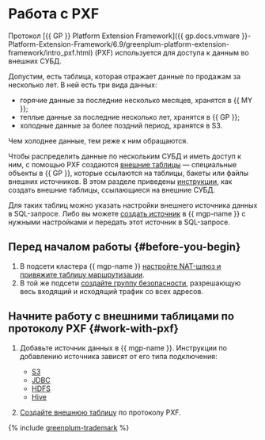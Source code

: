 # Работа с PXF

Протокол [{{ GP }} Platform Extension Framework]({{ gp.docs.vmware }}-Platform-Extension-Framework/6.9/greenplum-platform-extension-framework/intro_pxf.html) (PXF) используется для доступа к данным во внешних СУБД.

Допустим, есть таблица, которая отражает данные по продажам за несколько лет. В ней есть три вида данных:

* горячие данные за последние несколько месяцев, хранятся в {{ MY }};
* теплые данные за последние несколько лет, хранятся в {{ GP }};
* холодные данные за более поздний период, хранятся в S3.

Чем холоднее данные, тем реже к ним обращаются.

Чтобы распределить данные по нескольким СУБД и иметь доступ к ним, с помощью PXF создаются [внешние таблицы](../concepts/external-tables.md) — специальные объекты в {{ GP }}, которые ссылаются на таблицы, бакеты или файлы внешних источников. В этом разделе приведены [инструкции](#work-with-pxf), как создать внешние таблицы, ссылающиеся на внешние СУБД.

Для таких таблиц можно указать настройки внешнего источника данных в SQL-запросе. Либо вы можете [создать источник](#work-with-pxf) в {{ mgp-name }} с нужными настройками и передать этот источник в SQL-запросе.


## Перед началом работы {#before-you-begin}

1. В подсети кластера {{ mgp-name }} [настройте NAT-шлюз и привяжите таблицу маршрутизации](../../vpc/operations/create-nat-gateway.md).
1. В той же подсети [создайте группу безопасности](../../vpc/operations/security-group-create.md), разрешающую весь входящий и исходящий трафик со всех адресов.


## Начните работу с внешними таблицами по протоколу PXF {#work-with-pxf}

1. Добавьте источник данных в {{ mgp-name }}. Инструкции по добавлению источника зависят от его типа подключения:

    * [S3](pxf/create-s3-source.md)
    * [JDBC](pxf/create-jdbc-source.md)
    * [HDFS](pxf/create-hdfs-source.md)
    * [Hive](pxf/create-hive-source.md)

1. [Создайте внешнюю таблицу](pxf/create-table.md) по протоколу PXF.

{% include [greenplum-trademark](../../_includes/mdb/mgp/trademark.md) %}

